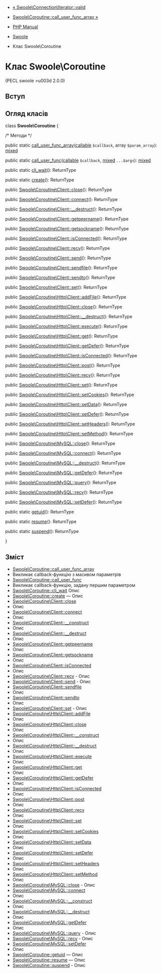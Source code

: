 - [« Swoole\Connection\Iterator::valid](swoole-connection-iterator.valid.md)
- [Swoole\Coroutine::call_user_func_array »](swoole-coroutine.call-user-func-array.md)

- [PHP Manual](index.md)
- [Swoole](book.swoole.md)
- Клас Swoole\Coroutine

# Клас Swoole\Coroutine

(PECL swoole \>u003d 2.0.0)

## Вступ

## Огляд класів

class **Swoole\Coroutine** {

/\* Методи \*/

public static
[call_user_func_array](swoole-coroutine.call-user-func-array.md)([callable](language.types.callable.md)
`$callback`, array `$param_array`):
[mixed](language.types.declarations.md#language.types.declarations.mixed)

public static
[call_user_func](swoole-coroutine.call-user-func.md)([callable](language.types.callable.md)
`$callback`,
[mixed](language.types.declarations.md#language.types.declarations.mixed)
`...$args`):
[mixed](language.types.declarations.md#language.types.declarations.mixed)

public static [cli_wait](swoole-coroutine.cli-wait.md)(): ReturnType

public static [create](swoole-coroutine.create.md)(): ReturnType

public
[Swoole\Coroutine\Client::close](swoole-coroutine-client.close.md)():
ReturnType

public
[Swoole\Coroutine\Client::connect](swoole-coroutine-client.connect.md)():
ReturnType

public
[Swoole\Coroutine\Client::\_\_destruct](swoole-coroutine-client.destruct.md)():
ReturnType

public
[Swoole\Coroutine\Client::getpeername](swoole-coroutine-client.getpeername.md)():
ReturnType

public
[Swoole\Coroutine\Client::getsockname](swoole-coroutine-client.getsockname.md)():
ReturnType

public
[Swoole\Coroutine\Client::isConnected](swoole-coroutine-client.isconnected.md)():
ReturnType

public
[Swoole\Coroutine\Client::recv](swoole-coroutine-client.recv.md)():
ReturnType

public
[Swoole\Coroutine\Client::send](swoole-coroutine-client.send.md)():
ReturnType

public
[Swoole\Coroutine\Client::sendfile](swoole-coroutine-client.sendfile.md)():
ReturnType

public
[Swoole\Coroutine\Client::sendto](swoole-coroutine-client.sendto.md)():
ReturnType

public
[Swoole\Coroutine\Client::set](swoole-coroutine-client.set.md)():
ReturnType

public
[Swoole\Coroutine\Http\Client::addFile](swoole-coroutine-http-client.addfile.md)():
ReturnType

public
[Swoole\Coroutine\Http\Client::close](swoole-coroutine-http-client.close.md)():
ReturnType

public
[Swoole\Coroutine\Http\Client::\_\_destruct](swoole-coroutine-http-client.destruct.md)():
ReturnType

public
[Swoole\Coroutine\Http\Client::execute](swoole-coroutine-http-client.execute.md)():
ReturnType

public
[Swoole\Coroutine\Http\Client::get](swoole-coroutine-http-client.get.md)():
ReturnType

public
[Swoole\Coroutine\Http\Client::getDefer](swoole-coroutine-http-client.getdefer.md)():
ReturnType

public
[Swoole\Coroutine\Http\Client::isConnected](swoole-coroutine-http-client.isconnected.md)():
ReturnType

public
[Swoole\Coroutine\Http\Client::post](swoole-coroutine-http-client.post.md)():
ReturnType

public
[Swoole\Coroutine\Http\Client::recv](swoole-coroutine-http-client.recv.md)():
ReturnType

public
[Swoole\Coroutine\Http\Client::set](swoole-coroutine-http-client.set.md)():
ReturnType

public
[Swoole\Coroutine\Http\Client::setCookies](swoole-coroutine-http-client.setcookies.md)():
ReturnType

public
[Swoole\Coroutine\Http\Client::setData](swoole-coroutine-http-client.setdata.md)():
ReturnType

public
[Swoole\Coroutine\Http\Client::setDefer](swoole-coroutine-http-client.setdefer.md)():
ReturnType

public
[Swoole\Coroutine\Http\Client::setHeaders](swoole-coroutine-http-client.setheaders.md)():
ReturnType

public
[Swoole\Coroutine\Http\Client::setMethod](swoole-coroutine-http-client.setmethod.md)():
ReturnType

public
[Swoole\Coroutine\MySQL::close](swoole-coroutine-mysql.close.md)():
ReturnType

public
[Swoole\Coroutine\MySQL::connect](swoole-coroutine-mysql.connect.md)():
ReturnType

public
[Swoole\Coroutine\MySQL::\_\_destruct](swoole-coroutine-mysql.destruct.md)():
ReturnType

public
[Swoole\Coroutine\MySQL::getDefer](swoole-coroutine-mysql.getdefer.md)():
ReturnType

public
[Swoole\Coroutine\MySQL::query](swoole-coroutine-mysql.query.md)():
ReturnType

public
[Swoole\Coroutine\MySQL::recv](swoole-coroutine-mysql.recv.md)():
ReturnType

public
[Swoole\Coroutine\MySQL::setDefer](swoole-coroutine-mysql.setdefer.md)():
ReturnType

public static [getuid](swoole-coroutine.getuid.md)(): ReturnType

public static [resume](swoole-coroutine.resume.md)(): ReturnType

public static [suspend](swoole-coroutine.suspend.md)(): ReturnType

}

## Зміст

- [Swoole\Coroutine::call_user_func_array](swoole-coroutine.call-user-func-array.md)
- Викликає callback-функцію з масивом параметрів
- [Swoole\Coroutine::call_user_func](swoole-coroutine.call-user-func.md)
- Викликає callback-функцію, задану першим параметром
- [Swoole\Coroutine::cli_wait](swoole-coroutine.cli-wait.md)
Опис
- [Swoole\Coroutine::create](swoole-coroutine.create.md) — Опис
- [Swoole\Coroutine\Client::close](swoole-coroutine-client.close.md)
- Опис
- [Swoole\Coroutine\Client::connect](swoole-coroutine-client.connect.md)
- Опис
- [Swoole\Coroutine\Client::\_\_construct](swoole-coroutine-client.construct.md)
- Опис
- [Swoole\Coroutine\Client::\_\_destruct](swoole-coroutine-client.destruct.md)
- Опис
- [Swoole\Coroutine\Client::getpeername](swoole-coroutine-client.getpeername.md)
- Опис
- [Swoole\Coroutine\Client::getsockname](swoole-coroutine-client.getsockname.md)
- Опис
- [Swoole\Coroutine\Client::isConnected](swoole-coroutine-client.isconnected.md)
- Опис
- [Swoole\Coroutine\Client::recv](swoole-coroutine-client.recv.md) -
Опис
- [Swoole\Coroutine\Client::send](swoole-coroutine-client.send.md) -
Опис
- [Swoole\Coroutine\Client::sendfile](swoole-coroutine-client.sendfile.md)
- Опис
- [Swoole\Coroutine\Client::sendto](swoole-coroutine-client.sendto.md)
- Опис
- [Swoole\Coroutine\Client::set](swoole-coroutine-client.set.md) -
Опис
- [Swoole\Coroutine\Http\Client::addFile](swoole-coroutine-http-client.addfile.md)
- Опис
- [Swoole\Coroutine\Http\Client::close](swoole-coroutine-http-client.close.md)
- Опис
- [Swoole\Coroutine\Http\Client::\_\_construct](swoole-coroutine-http-client.construct.md)
- Опис
- [Swoole\Coroutine\Http\Client::\_\_destruct](swoole-coroutine-http-client.destruct.md)
- Опис
- [Swoole\Coroutine\Http\Client::execute](swoole-coroutine-http-client.execute.md)
- Опис
- [Swoole\Coroutine\Http\Client::get](swoole-coroutine-http-client.get.md)
- Опис
- [Swoole\Coroutine\Http\Client::getDefer](swoole-coroutine-http-client.getdefer.md)
- Опис
- [Swoole\Coroutine\Http\Client::isConnected](swoole-coroutine-http-client.isconnected.md)
- Опис
- [Swoole\Coroutine\Http\Client::post](swoole-coroutine-http-client.post.md)
- Опис
- [Swoole\Coroutine\Http\Client::recv](swoole-coroutine-http-client.recv.md)
- Опис
- [Swoole\Coroutine\Http\Client::set](swoole-coroutine-http-client.set.md)
- Опис
- [Swoole\Coroutine\Http\Client::setCookies](swoole-coroutine-http-client.setcookies.md)
- Опис
- [Swoole\Coroutine\Http\Client::setData](swoole-coroutine-http-client.setdata.md)
- Опис
- [Swoole\Coroutine\Http\Client::setDefer](swoole-coroutine-http-client.setdefer.md)
- Опис
- [Swoole\Coroutine\Http\Client::setHeaders](swoole-coroutine-http-client.setheaders.md)
- Опис
- [Swoole\Coroutine\Http\Client::setMethod](swoole-coroutine-http-client.setmethod.md)
- Опис
- [Swoole\Coroutine\MySQL::close](swoole-coroutine-mysql.close.md) -
Опис
- [Swoole\Coroutine\MySQL::connect](swoole-coroutine-mysql.connect.md)
- Опис
- [Swoole\Coroutine\MySQL::\_\_construct](swoole-coroutine-mysql.construct.md)
- Опис
- [Swoole\Coroutine\MySQL::\_\_destruct](swoole-coroutine-mysql.destruct.md)
- Опис
- [Swoole\Coroutine\MySQL::getDefer](swoole-coroutine-mysql.getdefer.md)
- Опис
- [Swoole\Coroutine\MySQL::query](swoole-coroutine-mysql.query.md) -
Опис
- [Swoole\Coroutine\MySQL::recv](swoole-coroutine-mysql.recv.md) -
Опис
- [Swoole\Coroutine\MySQL::setDefer](swoole-coroutine-mysql.setdefer.md)
- Опис
- [Swoole\Coroutine::getuid](swoole-coroutine.getuid.md) — Опис
- [Swoole\Coroutine::resume](swoole-coroutine.resume.md) — Опис
- [Swoole\Coroutine::suspend](swoole-coroutine.suspend.md) -
Опис
